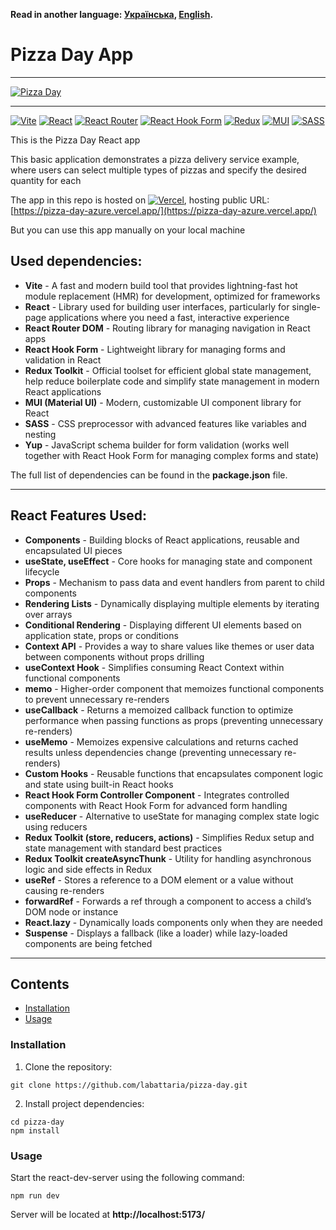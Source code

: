 **Read in another language: [Українська](README.ukr.md), [English](README.md).**

# Pizza Day App

---

[![Pizza Day](https://i.gyazo.com/7730057de70718294c5ba768d1ed5506.gif)](https://gyazo.com/7730057de70718294c5ba768d1ed5506)

---

[![Vite](https://img.shields.io/badge/vite-%23646CFF.svg?style=for-the-badge&logo=vite&logoColor=white)](#)
[![React](https://img.shields.io/badge/react-%2320232a.svg?style=for-the-badge&logo=react&logoColor=%2361DAFB)](#)
[![React Router](https://img.shields.io/badge/React_Router-CA4245?style=for-the-badge&logo=react-router&logoColor=white)](#)
[![React Hook Form](https://img.shields.io/badge/React%20Hook%20Form-%23EC5990.svg?style=for-the-badge&logo=reacthookform&logoColor=white)](#)
[![Redux](https://img.shields.io/badge/redux-%23593d88.svg?style=for-the-badge&logo=redux&logoColor=white)](#)
[![MUI](https://img.shields.io/badge/MUI-%230081CB.svg?style=for-the-badge&logo=mui&logoColor=white)](#)
[![SASS](https://img.shields.io/badge/SASS-hotpink.svg?style=for-the-badge&logo=SASS&logoColor=white)](#)

This is the Pizza Day React app

This basic application demonstrates a pizza delivery service example, where users can select multiple types of pizzas and specify the desired quantity for each

The app in this repo is hosted on [![Vercel](https://img.shields.io/badge/vercel-%23000000.svg?style=for-the-badge&logo=vercel&logoColor=white)](#), hosting public URL: [https://pizza-day-azure.vercel.app/](https://pizza-day-azure.vercel.app/)

But you can use this app manually on your local machine

## Used dependencies:

- **Vite** - A fast and modern build tool that provides lightning-fast hot module replacement (HMR) for development, optimized for frameworks
- **React** - Library used for building user interfaces, particularly for single-page applications where you need a fast, interactive experience
- **React Router DOM** - Routing library for managing navigation in React apps
- **React Hook Form** - Lightweight library for managing forms and validation in React
- **Redux Toolkit** - Official toolset for efficient global state management, help reduce boilerplate code and simplify state management in modern React applications
- **MUI (Material UI)** - Modern, customizable UI component library for React
- **SASS** - CSS preprocessor with advanced features like variables and nesting
- **Yup** - JavaScript schema builder for form validation (works well together with React Hook Form for managing complex forms and state)

The full list of dependencies can be found in the **package.json** file.

---

## React Features Used:

- **Components** - Building blocks of React applications, reusable and encapsulated UI pieces
- **useState, useEffect** - Core hooks for managing state and component lifecycle
- **Props** - Mechanism to pass data and event handlers from parent to child components
- **Rendering Lists** - Dynamically displaying multiple elements by iterating over arrays
- **Conditional Rendering** - Displaying different UI elements based on application state, props or conditions
- **Context API** - Provides a way to share values like themes or user data between components without props drilling
- **useContext Hook** - Simplifies consuming React Context within functional components
- **memo** - Higher-order component that memoizes functional components to prevent unnecessary re-renders
- **useCallback** - Returns a memoized callback function to optimize performance when passing functions as props (preventing unnecessary re-renders)
- **useMemo** - Memoizes expensive calculations and returns cached results unless dependencies change (preventing unnecessary re-renders)
- **Custom Hooks** - Reusable functions that encapsulates component logic and state using built-in React hooks
- **React Hook Form Controller Component** - Integrates controlled components with React Hook Form for advanced form handling
- **useReducer** - Alternative to useState for managing complex state logic using reducers
- **Redux Toolkit (store, reducers, actions)** - Simplifies Redux setup and state management with standard best practices
- **Redux Toolkit createAsyncThunk** - Utility for handling asynchronous logic and side effects in Redux
- **useRef** - Stores a reference to a DOM element or a value without causing re-renders
- **forwardRef** - Forwards a ref through a component to access a child’s DOM node or instance
- **React.lazy** - Dynamically loads components only when they are needed
- **Suspense** - Displays a fallback (like a loader) while lazy-loaded components are being fetched

---

## Contents

- [Installation](#installation)
- [Usage](#usage)

### Installation

1. Clone the repository:

```shell
git clone https://github.com/labattaria/pizza-day.git
```

2. Install project dependencies:

```shell
cd pizza-day
npm install
```

### Usage

Start the react-dev-server using the following command:

```shell
npm run dev
```

Server will be located at **http://localhost:5173/**
